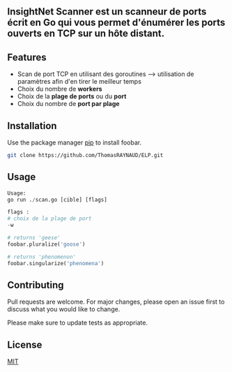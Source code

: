  <h2>**InsightNet Scanner** est un scanneur de ports écrit en Go qui vous permet d'énumérer les ports ouverts en TCP sur un hôte distant.</h2>
## Features

- Scan de port TCP en utilisant des goroutines --> utilisation de paramètres afin d'en tirer le meilleur temps
- Choix du nombre de **workers**
- Choix de la **plage de ports** ou du **port**
- Choix du nombre de **port par plage**


## Installation

Use the package manager [pip](https://pip.pypa.io/en/stable/) to install foobar.

```bash
git clone https://github.com/ThomasRAYNAUD/ELP.git 
```

## Usage

```python
Usage:
go run ./scan.go [cible] [flags]

flags :
# choix de la plage de port
-w

# returns 'geese'
foobar.pluralize('goose')

# returns 'phenomenon'
foobar.singularize('phenomena')
```

## Contributing

Pull requests are welcome. For major changes, please open an issue first
to discuss what you would like to change.

Please make sure to update tests as appropriate.

## License

[MIT](https://choosealicense.com/licenses/mit/)
